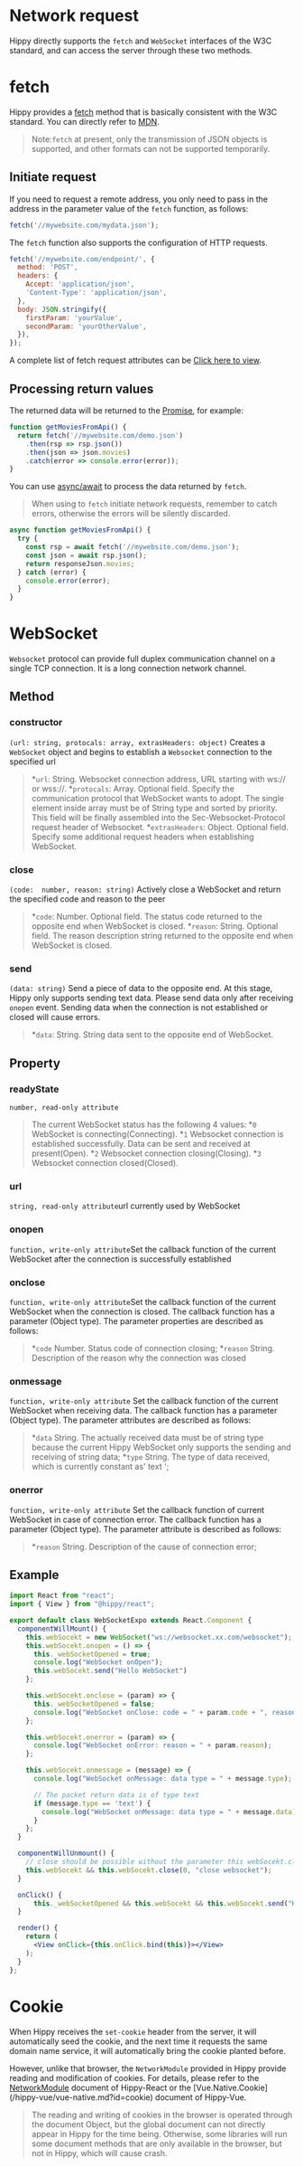 <!--  markdownlint-disable blanks-around-lists -->

# Network request

Hippy directly supports the `fetch` and `WebSocket` interfaces of the W3C standard, and can access the server through these two methods.

# fetch

Hippy provides a [fetch](//developer.mozilla.org/zh-CN/docs/Web/API/Fetch_API) method that is basically consistent with the W3C standard. You can directly refer to [MDN](//developer.mozilla.org/zh-CN/docs/Web/API/Fetch_API).

>Note:`fetch` at present, only the transmission of JSON objects is supported, and other formats can not be supported temporarily.

## Initiate request

If you need to request a remote address, you only need to pass in the address in the parameter value of the `fetch` function, as follows:

```javascript
fetch('//mywebsite.com/mydata.json');
```

The `fetch` function also supports the configuration of HTTP requests.

```javascript
fetch('//mywebsite.com/endpoint/', {
  method: 'POST',
  headers: {
    Accept: 'application/json',
    'Content-Type': 'application/json',
  },
  body: JSON.stringify({
    firstParam: 'yourValue',
    secondParam: 'yourOtherValue',
  }),
});
```

A complete list of fetch request attributes can be [Click here to view](//developer.mozilla.org/zh-CN/docs/Web/API/Request).

## Processing return values

The returned data will be returned to the [Promise](//developer.mozilla.org/zh-CN/docs/Web/JavaScript/Reference/Global_Objects/Promise), for example:

```javascript
function getMoviesFromApi() {
  return fetch('//mywebsite.com/demo.json')
    .then(rsp => rsp.json())
    .then(json => json.movies)
    .catch(error => console.error(error));
}
```

You can use [async/await](//developer.mozilla.org/zh-CN/docs/Web/JavaScript/Reference/Statements/async_function) to process the data returned by `fetch`.

>When using to `fetch` initiate network requests, remember to catch errors, otherwise the errors will be silently discarded.

```javascript
async function getMoviesFromApi() {
  try {
    const rsp = await fetch('//mywebsite.com/demo.json');
    const json = await rsp.json();
    return responseJson.movies;
  } catch (error) {
    console.error(error);
  }
}
```

# WebSocket

`Websocket` protocol can provide full duplex communication channel on a single TCP connection. It is a long connection network channel.

## Method

### constructor

`(url: string, protocals: array, extrasHeaders: object)` Creates a `WebSocket` object and begins to establish a `Websocket` connection to the specified url

>*`url`: String. Websocket connection address, URL starting with ws:// or wss://.
>*`protocals`: Array. Optional field. Specify the communication protocol that WebSocket wants to adopt. The single element inside array must be of String type and sorted by priority. This field will be finally assembled into the Sec-Websocket-Protocol request header of Websocket.
>*`extrasHeaders`: Object. Optional field. Specify some additional request headers when establishing WebSocket.

### close

`(code:  number, reason: string)`
Actively close a WebSocket and return the specified code and reason to the peer

>*`code`: Number. Optional field. The status code returned to the opposite end when WebSocket is closed.
>*`reason`: String. Optional field. The reason description string returned to the opposite end when WebSocket is closed.

### send

`(data: string)`
Send a piece of data to the opposite end. At this stage, Hippy only supports sending text data. Please send data only after receiving `onopen` event. Sending data when the connection is not established or closed will cause errors.

>*`data`: String. String data sent to the opposite end of WebSocket.

## Property

### readyState

`number, read-only attribute`
>The current WebSocket status has the following 4 values:
>*`0` WebSocket is connecting(Connecting).
>*`1` Websocket connection is established successfully. Data can be sent and received at present(Open).
>*`2` Websocket connection closing(Closing).
>*`3` Websocket connection closed(Closed).

### url

`string, read-only attribute`url currently used by WebSocket

### onopen

`function, write-only attribute`Set the callback function of the current WebSocket after the connection is successfully established

### onclose

`function, write-only attribute`Set the callback function of the current WebSocket when the connection is closed. The callback function has a parameter (Object type). The parameter properties are described as follows:

>*`code` Number. Status code of connection closing;
>*`reason` String. Description of the reason why the connection was closed

### onmessage

`function, write-only attribute` Set the callback function of the current WebSocket when receiving data. The callback function has a parameter (Object type). The parameter attributes are described as follows:

>*`data` String. The actually received data must be of string type because the current Hippy WebSocket only supports the sending and receiving of string data;
>*`type` String. The type of data received, which is currently constant as' text ';

### onerror

`function, write-only attribute` Set the callback function of current WebSocket in case of connection error. The callback function has a parameter (Object type). The parameter attribute is described as follows:

>*`reason` String. Description of the cause of connection error;

## Example

``` jsx
import React from "react";
import { View } from "@hippy/react";

export default class WebSocketExpo extends React.Component {
  componentWillMount() {
    this.webSocekt = new WebSocket("ws://websocket.xx.com/websocket");
    this.webSocekt.onopen = () => {
      this._webSocketOpened = true;
      console.log("WebSocket onOpen");
      this.webSocekt.send("Hello WebSocket")
    };

    this.webSocekt.onclose = (param) => {
      this._webSocketOpened = false;
      console.log("WebSocket onClose: code = " + param.code + ", reason = " + param.reason);
    };

    this.webSocekt.onerror = (param) => {
      console.log("WebSocket onError: reason = " + param.reason);
    };

    this.webSocekt.onmessage = (message) => {
      console.log("WebSocket onMessage: data type = " + message.type);

      // The packet return data is of type text
      if (message.type == 'text') {
        console.log("WebSocket onMessage: data type = " + message.data);
      }
    };
  }

  componentWillUnmount() {
    // close should be possible without the parameter this webSocekt.close();
    this.webSocekt && this.webSocekt.close(0, "close websocket");
  }

  onClick() {
      this._webSocketOpened && this.webSocekt && this.webSocekt.send("Hello, WebSocket!");
  }

  render() {
    return (
      <View onClick={this.onClick.bind(this)}></View>
    );
  }
};
```

# Cookie

When Hippy receives the `set-cookie` header from the server, it will automatically seed the cookie, and the next time it requests the same domain name service, it will automatically bring the cookie planted before.

However, unlike that browser, the `NetworkModule` provided in Hippy provide reading and modification of cookies. For details, please refer to the [NetworkModule](hippy-react/modules.md?id=networkmodule) document of Hippy-React or the [Vue.Native.Cookie] (/hippy-vue/vue-native.md?id=cookie) document of Hippy-Vue.

>The reading and writing of cookies in the browser is operated through the document Object, but the global document can not directly appear in Hippy for the time being. Otherwise, some libraries will run some document methods that are only available in the browser, but not in Hippy, which will cause crash.
